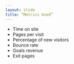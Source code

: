 ```yaml
---
layout: slide
title: “Metrics Used”
---
```

   * Time on site
   * Pages per visit
   * Percentage of new visitors
   * Bounce rate
   * Goals revenue
   * Exit pages
 
